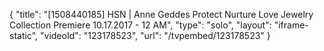 {
    "title": "[1508440185] HSN | Anne Geddes Protect Nurture Love Jewelry Collection Premiere 10.17.2017 - 12 AM",
    "type": "solo",
    "layout": "iframe-static",
    "videoId": "123178523",
    "url": "\/tvpembed\/123178523"
}
